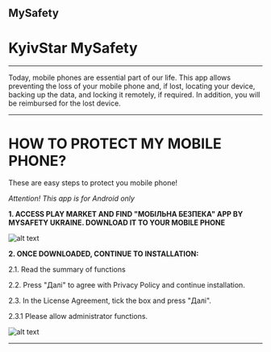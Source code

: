 ## MySafety
# KyivStar MySafety
_____________________

Today, mobile phones are essential part of our life. This app allows preventing the loss of your mobile phone and, if lost, locating your device, backing up the data, and locking it remotely, if required. In addition, you will be reimbursed for the lost device.

_____________________

# HOW TO PROTECT MY MOBILE PHONE?

These are easy steps to protect you mobile phone!

*Attention! This app is for Android only*

**1. ACCESS PLAY MARKET AND FIND "МОБІЛЬНА БЕЗПЕКА" APP BY MYSAFETY UKRAINE. DOWNLOAD IT TO YOUR MOBILE PHONE**

![alt text](https://sketch.io/render/sk-20ee9e6a1f900201522416477fa37266.jpeg)

**2. ONCE DOWNLOADED, CONTINUE TO INSTALLATION:**

2.1. Read the summary of functions

2.2. Press "Далі" to agree with Privacy Policy and continue installation.

2.3. In the License Agreement, tick the box and press "Далі".

2.3.1 Please allow administrator functions. 

![alt text](https://sketch.io/render/sk-c647ab7f146f4e72b99cf002f558ddf6.jpeg)

****
